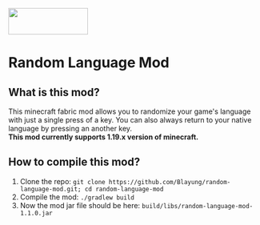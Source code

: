 <img src="https://i.imgur.com/Ol1Tcf8.png" width="159" height="53"></img>
# Random Language Mod

## What is this mod?
This minecraft fabric mod allows you to randomize your game's language with just a single press of a key. You can also always return to your native language by pressing an another key.  
**This mod currently supports 1.19.x version of minecraft.**

## How to compile this mod?
1. Clone the repo: `git clone https://github.com/Blayung/random-language-mod.git; cd random-language-mod`
2. Compile the mod: `./gradlew build`
3. Now the mod jar file should be here: `build/libs/random-language-mod-1.1.0.jar`
